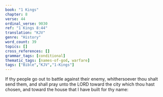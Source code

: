 ```yaml
---
book: "1 Kings"
chapter: 8
verse: 44
ordinal_verse: 9030
ref: "1 Kings 8:44"
translation: "KJV"
genre: "History"
word_count: 39
topics: []
cross_references: []
grammar_tags: [conditional]
thematic_tags: [names-of-god, warfare]
tags: ["Bible","KJV","1-Kings"]
---
```

If thy people go out to battle against their enemy, whithersoever thou shalt send them, and shall pray unto the LORD toward the city which thou hast chosen, and toward the house that I have built for thy name:
